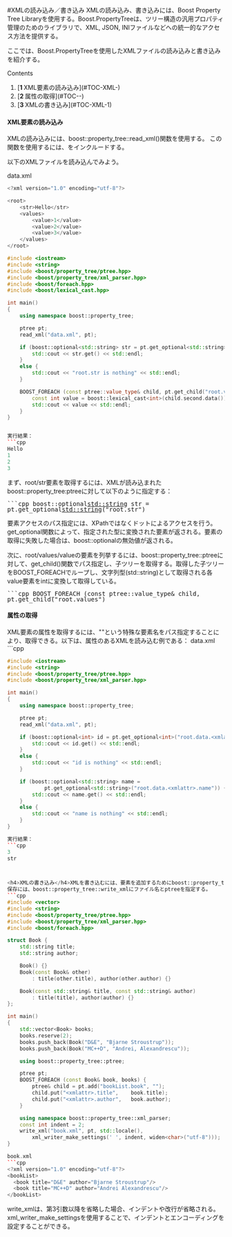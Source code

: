 #XMLの読み込み／書き込み
XMLの読み込み、書き込みには、Boost Property Tree Libraryを使用する。Boost.PropertyTreeは、ツリー構造の汎用プロパティ管理のためのライブラリで、XML, JSON, INIファイルなどへの統一的なアクセス方法を提供する。

ここでは、Boost.PropertyTreeを使用したXMLファイルの読み込みと書き込みを紹介する。


Contents
<ol class='goog-toc'><li class='goog-toc'>[<strong>1 </strong>XML要素の読み込み](#TOC-XML-)</li><li class='goog-toc'>[<strong>2 </strong>属性の取得](#TOC--)</li><li class='goog-toc'>[<strong>3 </strong>XMLの書き込み](#TOC-XML-1)</li></ol>


<h4>XML要素の読み込み</h4>XMLの読み込みには、boost::property_tree::read_xml()関数を使用する。
この関数を使用するには、<boost/property_tree/xml_parser.hpp>をインクルードする。

以下のXMLファイルを読み込んでみよう。

data.xml
```cpp
<?xml version="1.0" encoding="utf-8"?>

<root>
    <str>Hello</str>
    <values>
        <value>1</value>
        <value>2</value>
        <value>3</value>
    </values>
</root>
```

```cpp
#include <iostream>
#include <string>
#include <boost/property_tree/ptree.hpp>
#include <boost/property_tree/xml_parser.hpp>
#include <boost/foreach.hpp>
#include <boost/lexical_cast.hpp>

int main()
{
    using namespace boost::property_tree;

    ptree pt;
    read_xml("data.xml", pt);

    if (boost::optional<std::string> str = pt.get_optional<std::string>("root.str")) {
        std::cout << str.get() << std::endl;
    }
    else {
        std::cout << "root.str is nothing" << std::endl;
    }

    BOOST_FOREACH (const ptree::value_type& child, pt.get_child("root.values")) {
        const int value = boost::lexical_cast<int>(child.second.data());
        std::cout << value << std::endl;
    }
}


実行結果：
```cpp
Hello
1
2
3
```

まず、root/str要素を取得するには、XMLが読み込まれたboost::property_tree:ptreeに対して以下のように指定する：

<span style='font-family:monospace;line-height:13px'>```cpp
boost::optional<std::string> str = pt.get_optional<std::string>("root.str")
</span>


要素アクセスのパス指定には、XPathではなくドットによるアクセスを行う。
get_optional関数によって、指定された型に変換された要素が返される。要素の取得に失敗した場合は、boost::optionalの無効値が返される。



次に、root/values/valueの要素を列挙するには、boost::property_tree::ptreeに対して、get_child()関数でパス指定し、子ツリーを取得する。取得した子ツリーをBOOST_FOREACHでループし、文字列型(std::string)として取得される各value要素をintに変換して取得している。


<span style='line-height:13px'><span style='font-family:monospace'>```cpp
BOOST_FOREACH (const ptree::value_type& child, pt.get_child("root.values")
</span></span>


<h4>属性の取得</h4>XML要素の属性を取得するには、"<xmlattr>"という特殊な要素名をパス指定することにより、取得できる。以下は、属性のあるXMLを読み込む例である：
data.xml
```cpp
<?xml version="1.0" encoding="utf-8"?>

<root>
    <data id="3" name="str"/>
</root>

```cpp
#include <iostream>
#include <string>
#include <boost/property_tree/ptree.hpp>
#include <boost/property_tree/xml_parser.hpp>

int main()
{
    using namespace boost::property_tree;

    ptree pt;
    read_xml("data.xml", pt);

    if (boost::optional<int> id = pt.get_optional<int>("root.data.<xmlattr>.id")) {
        std::cout << id.get() << std::endl;
    }
    else {
        std::cout << "id is nothing" << std::endl;
    }

    if (boost::optional<std::string> name =
            pt.get_optional<std::string>("root.data.<xmlattr>.name")) {
        std::cout << name.get() << std::endl;
    }
    else {
        std::cout << "name is nothing" << std::endl;
    }
}

実行結果：
```cpp
3
str



<h4>XMLの書き込み</h4>XMLを書き込むには、要素を追加するためにboost::property_tree::ptreeのadd()メンバ関数を使用し、put()メンバ関数で値を設定する。
保存には、boost::property_tree::write_xmlにファイル名とptreeを指定する。
```cpp
#include <vector>
#include <string>
#include <boost/property_tree/ptree.hpp>
#include <boost/property_tree/xml_parser.hpp>
#include <boost/foreach.hpp>

struct Book {
    std::string title;
    std::string author;

    Book() {}
    Book(const Book& other)
        : title(other.title), author(other.author) {}

    Book(const std::string& title, const std::string& author)
        : title(title), author(author) {}
};

int main()
{
    std::vector<Book> books;
    books.reserve(2);
    books.push_back(Book("D&E", "Bjarne Stroustrup"));
    books.push_back(Book("MC++D", "Andrei, Alexandrescu"));

    using boost::property_tree::ptree;

    ptree pt;
    BOOST_FOREACH (const Book& book, books) {
        ptree& child = pt.add("bookList.book", "");
        child.put("<xmlattr>.title",    book.title);
        child.put("<xmlattr>.author",   book.author);
    }

    using namespace boost::property_tree::xml_parser;
    const int indent = 2;
    write_xml("book.xml", pt, std::locale(),
        xml_writer_make_settings(' ', indent, widen<char>("utf-8")));
}

book.xml
```cpp
<?xml version="1.0" encoding="utf-8"?>
<bookList>
  <book title="D&E" author="Bjarne Stroustrup"/>
  <book title="MC++D" author="Andrei Alexandrescu"/>
</bookList>
```

write_xmlは、第3引数以降を省略した場合、インデントや改行が省略される。
xml_writer_make_settingsを使用することで、インデントとエンコーディングを設定することができる。


